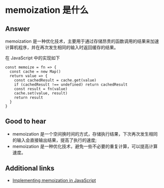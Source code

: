 # memoization 是什么

## Answer

memoization 是一种优化技术，主要用于通过存储昂贵的函数调用的结果来加速计算机程序，并在再次发生相同的输入时返回缓存的结果。

在 JavaScript 中的实现如下

```es6
const memoize = fn => {
  const cache = new Map()
  return value => {
    const cachedResult = cache.get(value)
    if (cachedResult !== undefined) return cachedResult
    const result = fn(value)
    cache.set(value, result)
    return result
  }
}
```

## Good to hear

* memoization 是一个空间换时间的方式，存储执行结果，下次再次发生相同的输入会直接输出结果，提高了执行的速度;
* memoization 是一种优化技术，避免一些不必要的重复计算，可以提高计算速度。

## Additional links

* [Implementing memoization in JavaScript](https://www.sitepoint.com/implementing-memoization-in-javascript/)

<!-- tags: (javascript) -->

<!-- expertise: (2) -->
